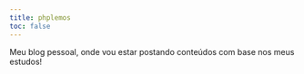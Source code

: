 ```yaml
---
title: phplemos
toc: false
---
```


Meu blog pessoal, onde vou estar postando conteúdos com base nos meus estudos!


